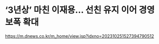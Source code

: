# ‘3년상’ 마친 이재용… 선친 유지 이어 경영 보폭 확대 

https://m.dnews.co.kr/m_home/view.jsp?idxno=202310251527394790512
